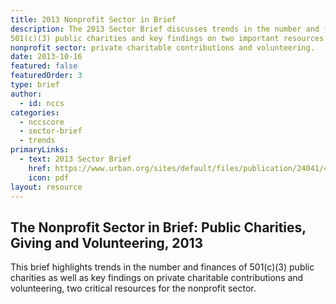```yaml
---
title: 2013 Nonprofit Sector in Brief
description: The 2013 Sector Brief discusses trends in the number and finances of 
501(c)(3) public charities and key findings on two important resources for the
nonprofit sector: private charitable contributions and volunteering.  
date: 2013-10-16
featured: false
featuredOrder: 3
type: brief
author:
  - id: nccs
categories:
  - nccscore
  - sector-brief
  - trends
primaryLinks:
  - text: 2013 Sector Brief
    href: https://www.urban.org/sites/default/files/publication/24041/412923-The-Nonprofit-Sector-in-Brief-Public-Charities-Giving-and-Volunteering-.PDF
    icon: pdf
layout: resource
---
```



## The Nonprofit Sector in Brief: Public Charities, Giving and Volunteering, 2013

This brief highlights trends in the number and finances of 501(c)(3) public charities as well as key findings on private charitable contributions and volunteering, two critical resources for the nonprofit sector.

